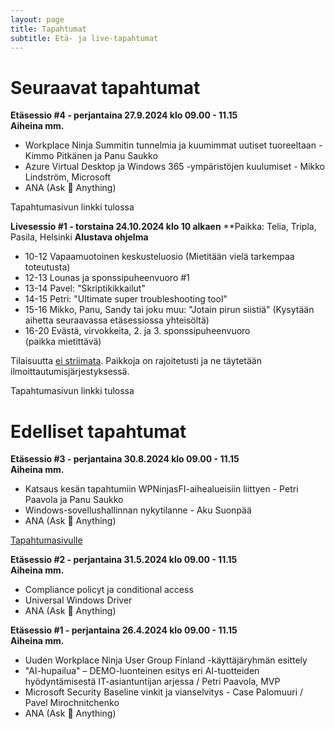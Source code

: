 ```yaml
---
layout: page
title: Tapahtumat
subtitle: Etä- ja live-tapahtumat
---
```

# Seuraavat tapahtumat
**Etäsessio #4 - perjantaina 27.9.2024 klo 09.00 - 11.15**  
**Aiheina mm.**
- Workplace Ninja Summitin tunnelmia ja kuumimmat uutiset tuoreeltaan - Kimmo Pitkänen ja Panu Saukko
- Azure Virtual Desktop ja Windows 365 -ympäristöjen kuulumiset - Mikko Lindström, Microsoft
- ANA (Ask 🥷 Anything)

Tapahtumasivun linkki tulossa

**Livesessio #1 - torstaina  24.10.2024 klo 10 alkaen**
**Paikka: Telia, Tripla, Pasila, Helsinki
**Alustava ohjelma**
- 10-12 Vapaamuotoinen keskusteluosio (Mietitään vielä tarkempaa toteutusta)
- 12-13 Lounas ja sponssipuheenvuoro #1
- 13-14 Pavel: "Skriptikikkailut"
- 14-15 Petri: "Ultimate super troubleshooting tool"
- 15-16 Mikko, Panu, Sandy tai joku muu: "Jotain pirun siistiä" (Kysytään aihetta seuraavassa etäsessiossa yhteisöltä)
- 16-20 Evästä, virvokkeita, 2. ja 3. sponssipuheenvuoro (paikka mietittävä)

Tilaisuutta <u>ei striimata</u>. Paikkoja on rajoitetusti ja ne täytetään ilmoittautumisjärjestyksessä.

Tapahtumasivun linkki tulossa

# Edelliset tapahtumat
**Etäsessio #3 - perjantaina 30.8.2024 klo 09.00 - 11.15**  
**Aiheina mm.**
- Katsaus kesän tapahtumiin WPNinjasFI-aihealueisiin liittyen - Petri Paavola ja Panu Saukko
- Windows-sovellushallinnan nykytilanne - Aku Suonpää
- ANA (Ask 🥷 Anything)

<a href="https://wpninjas.fi/2024-08-14-Etätapahtuma-30.8.2024">Tapahtumasivulle</a>

**Etäsessio #2 - perjantaina 31.5.2024 klo 09.00 - 11.15**  
**Aiheina mm.**
- Compliance policyt ja conditional access
- Universal Windows Driver
- ANA (Ask 🥷 Anything)

**Etäsessio #1 - perjantaina 26.4.2024 klo 09.00 - 11.15**  
**Aiheina mm.**
- Uuden Workplace Ninja User Group Finland -käyttäjäryhmän esittely
- "AI-hupailua" – DEMO-luonteinen esitys eri AI-tuotteiden hyödyntämisestä IT-asiantuntijan arjessa / Petri Paavola, MVP
- Microsoft Security Baseline vinkit ja vianselvitys - Case Palomuuri / Pavel Mirochnitchenko
- ANA (Ask 🥷 Anything)
